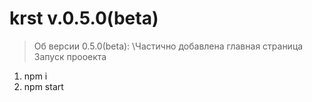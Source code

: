 # krst  v.0.5.0(beta)
>Об версии 0.5.0(beta):
\\Частично добавлена главная страница
>Запуск прооекта
1) npm i
2) npm start
